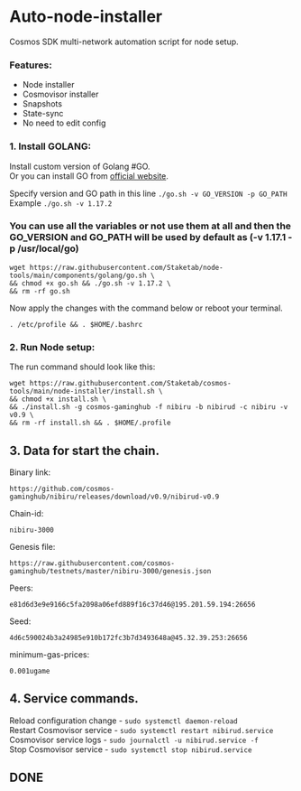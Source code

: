 # Auto-node-installer
Cosmos SDK multi-network automation script for node setup.  
### Features:  
- Node installer
- Cosmovisor installer
- Snapshots
- State-sync
- No need to edit config

### 1. Install GOLANG:
Install custom version of Golang #GO.  
Or you can install GO from [official website](https://golang.org/doc/install).  

Specify version and GO path in this line `./go.sh -v GO_VERSION -p GO_PATH`  
Example `./go.sh -v 1.17.2`  

### You can use all the variables or not use them at all and then the GO_VERSION and GO_PATH will be used by default as (-v 1.17.1 -p /usr/local/go)  

```
wget https://raw.githubusercontent.com/Staketab/node-tools/main/components/golang/go.sh \
&& chmod +x go.sh && ./go.sh -v 1.17.2 \
&& rm -rf go.sh
```
Now apply the changes with the command below or reboot your terminal.  
```
. /etc/profile && . $HOME/.bashrc
```

### 2. Run Node setup:
The run command should look like this:
```
wget https://raw.githubusercontent.com/Staketab/cosmos-tools/main/node-installer/install.sh \
&& chmod +x install.sh \
&& ./install.sh -g cosmos-gaminghub -f nibiru -b nibirud -c nibiru -v v0.9 \
&& rm -rf install.sh && . $HOME/.profile
```

## 3. Data for start the chain.  
Binary link:
```
https://github.com/cosmos-gaminghub/nibiru/releases/download/v0.9/nibirud-v0.9
```
Chain-id:
```
nibiru-3000
```  
Genesis file:
```
https://raw.githubusercontent.com/cosmos-gaminghub/testnets/master/nibiru-3000/genesis.json
```
Peers:
```
e81d6d3e9e9166c5fa2098a06efd889f16c37d46@195.201.59.194:26656
```
Seed:
```
4d6c590024b3a24985e910b172fc3b7d3493648a@45.32.39.253:26656
```
minimum-gas-prices:
```
0.001ugame
```

## 4. Service commands.
Reload configuration change - `sudo systemctl daemon-reload`  
Restart Cosmovisor service - `sudo systemctl restart nibirud.service`  
Cosmovisor service logs - `sudo journalctl -u nibirud.service -f`  
Stop Cosmovisor service - `sudo systemctl stop nibirud.service`  

## DONE
